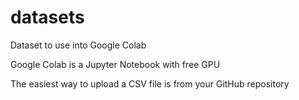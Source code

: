 # datasets
Dataset to use into Google Colab

Google Colab is a Jupyter Notebook with free GPU 

The easiest way to upload a CSV file is from your GitHub repository
